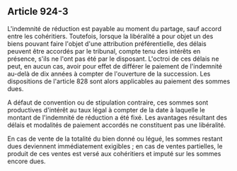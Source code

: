 Article 924-3
----
L'indemnité de réduction est payable au moment du partage, sauf accord entre les
cohéritiers. Toutefois, lorsque la libéralité a pour objet un des biens pouvant
faire l'objet d'une attribution préférentielle, des délais peuvent être accordés
par le tribunal, compte tenu des intérêts en présence, s'ils ne l'ont pas été
par le disposant. L'octroi de ces délais ne peut, en aucun cas, avoir pour effet
de différer le paiement de l'indemnité au-delà de dix années à compter de
l'ouverture de la succession. Les dispositions de l'article 828 sont alors
applicables au paiement des sommes dues.

A défaut de convention ou de stipulation contraire, ces sommes sont productives
d'intérêt au taux légal à compter de la date à laquelle le montant de
l'indemnité de réduction a été fixé. Les avantages résultant des délais et
modalités de paiement accordés ne constituent pas une libéralité.

En cas de vente de la totalité du bien donné ou légué, les sommes restant dues
deviennent immédiatement exigibles ; en cas de ventes partielles, le produit de
ces ventes est versé aux cohéritiers et imputé sur les sommes encore dues.
